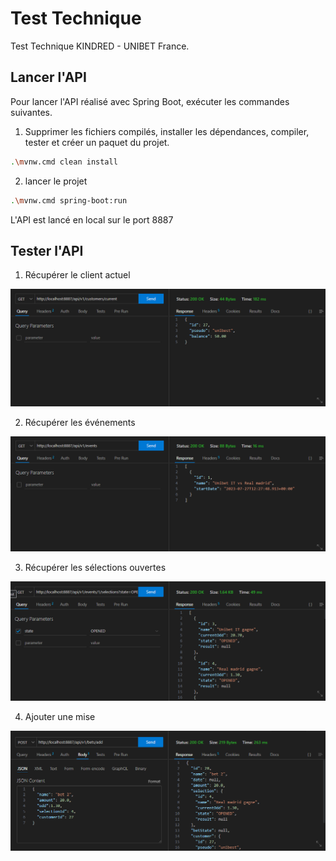 # Test Technique

Test Technique KINDRED - UNIBET France.

## Lancer l'API

Pour lancer l'API réalisé avec Spring Boot, exécuter les commandes suivantes.

1. Supprimer les fichiers compilés, installer les dépendances, compiler, tester et créer un paquet du projet.
```bash
.\mvnw.cmd clean install
```
2. lancer le projet
```bash
.\mvnw.cmd spring-boot:run
```

L'API est lancé en local sur le port 8887

## Tester l'API

1. Récupérer le client actuel

![get client](../images/get_client.png)


2. Récupérer les événements

![get event](../images/get_events.png)


3. Récupérer les sélections ouvertes

![get selection](../images/get_selections.png)


4. Ajouter une mise

![add bet](../images/add_bet.png)
